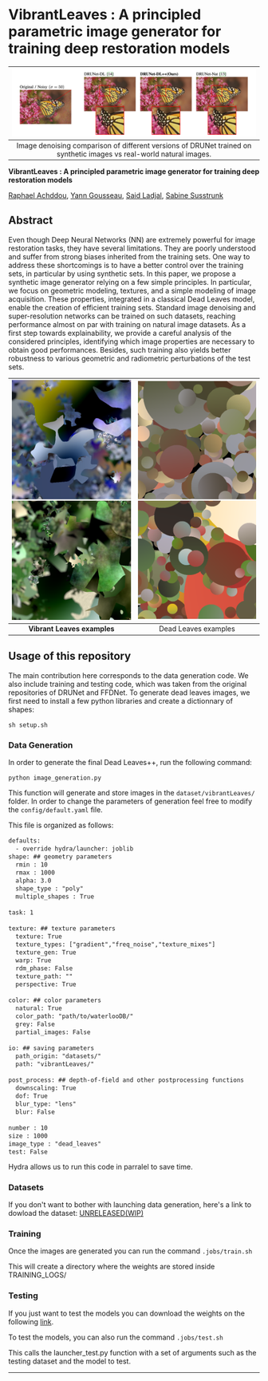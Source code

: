 # **VibrantLeaves : A principled parametric image generator for training deep restoration models**

|                                          ![teaser](readme_images/teaser.png)                                          |
| :------------------------------------------------------------------------------------------------------------------: |
| Image denoising comparison of different versions of DRUNet trained on synthetic images vs real-world natural images. |

**VibrantLeaves : A principled parametric image generator for training deep restoration models**

[Raphael Achddou](https://rachddou.github.io/), [Yann Gousseau](https://perso.telecom-paristech.fr/gousseau/), [Said Ladjal](https://perso.telecom-paristech.fr/ladjal/), [Sabine Susstrunk](https://www.epfl.ch/labs/ivrl/people/susstrunk/)

## Abstract

Even though Deep Neural Networks (NN) are extremely powerful for image restoration tasks, they have several limitations. They are poorly understood and suffer from strong biases inherited from the training sets. One way to address these shortcomings is to have a better control over the training sets, in particular by using synthetic sets. In this paper, we propose a synthetic image generator relying on a few simple principles. In particular, we focus on geometric modeling, textures, and a simple modeling of image acquisition. These properties, integrated in a classical Dead Leaves model, enable the creation of efficient training sets. Standard image denoising and super-resolution networks can be trained on such datasets, reaching performance almost on par with training on natural image datasets. As a first step towards explainability, we provide a careful analysis of the considered principles, identifying which image properties are necessary to obtain good performances. Besides, such training also yields better robustness to various geometric and radiometric perturbations of the test sets.

| ![dl++](readme_images/im_first_page_2.png)  ![dl++](readme_images/im_first_page.png) | ![dl](readme_images/im_69809436.png)  ![dl](readme_images/im_69810650.png) |
| :------------------------------------------------------------------------------: | :--------------------------------------------------------------------: |
|                        **Vibrant Leaves examples**                        |                          Dead Leaves examples                          |

## Usage of this repository

The main contribution here corresponds to the data generation code. We also include training and testing code, which was taken from the original repositories of DRUNet and FFDNet. To generate dead leaves images, we first need to install a few python libraries and create a dictionnary of shapes:

```
sh setup.sh
```

### Data Generation

In order to generate the final Dead Leaves++, run the following command:

```
python image_generation.py
```

This function will generate and store images in the `dataset/vibrantLeaves/` folder. In order to change the parameters of generation feel free to modify the `config/default.yaml` file.

This file is organized as follows:

```
defaults:
  - override hydra/launcher: joblib
shape: ## geometry parameters
  rmin : 10
  rmax : 1000
  alpha: 3.0
  shape_type : "poly"
  multiple_shapes : True

task: 1

texture: ## texture parameters
  texture: True
  texture_types: ["gradient","freq_noise","texture_mixes"]
  texture_gen: True
  warp: True
  rdm_phase: False
  texture_path: ""
  perspective: True

color: ## color parameters
  natural: True
  color_path: "path/to/waterlooDB/"
  grey: False
  partial_images: False

io: ## saving parameters
  path_origin: "datasets/"
  path: "vibrantLeaves/"

post_process: ## depth-of-field and other postprocessing functions
  downscaling: True
  dof: True
  blur_type: "lens"
  blur: False

number : 10
size : 1000
image_type : "dead_leaves" 
test: False
```

Hydra allows us to run this code in parralel to save time.

### Datasets

If you don't want to bother with launching data generation, here's a link to dowload the dataset: [UNRELEASED(WIP)]()

### Training

Once the images are generated you can run the command `.jobs/train.sh`

This will create a directory where the weights are stored inside TRAINING_LOGS/

### Testing

If you just want to test the models you can download the weights on the following [link](https://drive.switch.ch/index.php/s/Bmdq0lOHylwgb9d).

To test the models, you can also run the command `.jobs/test.sh`

This calls the launcher_test.py function with a set of arguments such as the testing dataset and the model to test.

---
